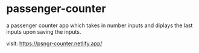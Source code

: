# passenger-counter
a passenger counter app which takes in number inputs and diplays the last inputs upon saving the inputs. 

visit: https://psngr-counter.netlify.app/
